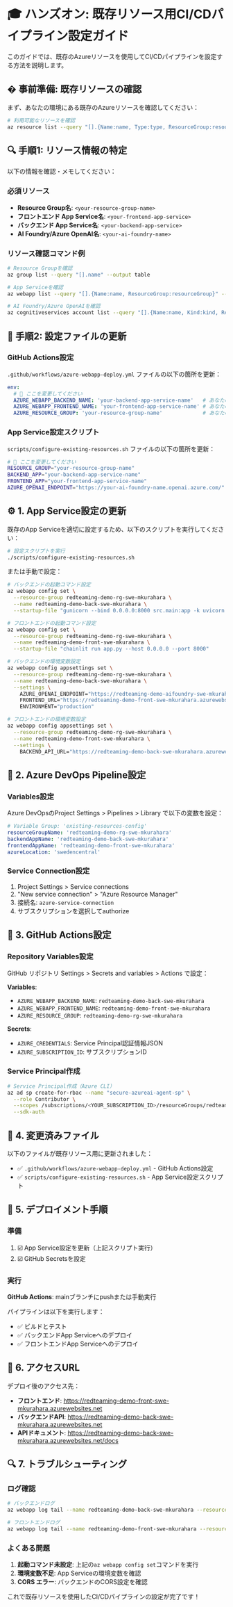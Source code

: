 # 🎓 ハンズオン: 既存リソース用CI/CDパイプライン設定ガイド

このガイドでは、既存のAzureリソースを使用してCI/CDパイプラインを設定する方法を説明します。

## � 事前準備: 既存リソースの確認

まず、あなたの環境にある既存のAzureリソースを確認してください：

```bash
# 利用可能なリソースを確認
az resource list --query "[].{Name:name, Type:type, ResourceGroup:resourceGroup}" --output table
```

## 🔍 手順1: リソース情報の特定

以下の情報を確認・メモしてください：

### 必須リソース
- **Resource Group名**: `<your-resource-group-name>`
- **フロントエンド App Service名**: `<your-frontend-app-service>`
- **バックエンド App Service名**: `<your-backend-app-service>`
- **AI Foundry/Azure OpenAI名**: `<your-ai-foundry-name>`

### リソース確認コマンド例
```bash
# Resource Groupを確認
az group list --query "[].name" --output table

# App Serviceを確認
az webapp list --query "[].{Name:name, ResourceGroup:resourceGroup}" --output table

# AI Foundry/Azure OpenAIを確認
az cognitiveservices account list --query "[].{Name:name, Kind:kind, ResourceGroup:resourceGroup}" --output table
```

## 🔧 手順2: 設定ファイルの更新

### GitHub Actions設定

`.github/workflows/azure-webapp-deploy.yml` ファイルの以下の箇所を更新：

```yaml
env:
  # 🔧 ここを変更してください
  AZURE_WEBAPP_BACKEND_NAME: 'your-backend-app-service-name'   # あなたのバックエンドApp Service名
  AZURE_WEBAPP_FRONTEND_NAME: 'your-frontend-app-service-name' # あなたのフロントエンドApp Service名
  AZURE_RESOURCE_GROUP: 'your-resource-group-name'             # あなたのResource Group名
```

### App Service設定スクリプト

`scripts/configure-existing-resources.sh` ファイルの以下の箇所を更新：

```bash
# 🔧 ここを変更してください
RESOURCE_GROUP="your-resource-group-name"
BACKEND_APP="your-backend-app-service-name"
FRONTEND_APP="your-frontend-app-service-name"
AZURE_OPENAI_ENDPOINT="https://your-ai-foundry-name.openai.azure.com/"
```

## ⚙️ 1. App Service設定の更新

既存のApp Serviceを適切に設定するため、以下のスクリプトを実行してください：

```bash
# 設定スクリプトを実行
./scripts/configure-existing-resources.sh
```

または手動で設定：

```bash
# バックエンドの起動コマンド設定
az webapp config set \
  --resource-group redteaming-demo-rg-swe-mkurahara \
  --name redteaming-demo-back-swe-mkurahara \
  --startup-file "gunicorn --bind 0.0.0.0:8000 src.main:app -k uvicorn.workers.UvicornWorker"

# フロントエンドの起動コマンド設定
az webapp config set \
  --resource-group redteaming-demo-rg-swe-mkurahara \
  --name redteaming-demo-front-swe-mkurahara \
  --startup-file "chainlit run app.py --host 0.0.0.0 --port 8000"

# バックエンドの環境変数設定
az webapp config appsettings set \
  --resource-group redteaming-demo-rg-swe-mkurahara \
  --name redteaming-demo-back-swe-mkurahara \
  --settings \
    AZURE_OPENAI_ENDPOINT="https://redteaming-demo-aifoundry-swe-mkurahara.openai.azure.com/" \
    FRONTEND_URL="https://redteaming-demo-front-swe-mkurahara.azurewebsites.net" \
    ENVIRONMENT="production"

# フロントエンドの環境変数設定
az webapp config appsettings set \
  --resource-group redteaming-demo-rg-swe-mkurahara \
  --name redteaming-demo-front-swe-mkurahara \
  --settings \
    BACKEND_API_URL="https://redteaming-demo-back-swe-mkurahara.azurewebsites.net"
```

## 🚀 2. Azure DevOps Pipeline設定

### Variables設定

Azure DevOpsのProject Settings > Pipelines > Library で以下の変数を設定：

```yaml
# Variable Group: 'existing-resources-config'
resourceGroupName: 'redteaming-demo-rg-swe-mkurahara'
backendAppName: 'redteaming-demo-back-swe-mkurahara'
frontendAppName: 'redteaming-demo-front-swe-mkurahara'
azureLocation: 'swedencentral'
```

### Service Connection設定

1. Project Settings > Service connections
2. "New service connection" > "Azure Resource Manager"
3. 接続名: `azure-service-connection`
4. サブスクリプションを選択してauthorize

## 🔧 3. GitHub Actions設定

### Repository Variables設定

GitHub リポジトリ Settings > Secrets and variables > Actions で設定：

**Variables**:
- `AZURE_WEBAPP_BACKEND_NAME`: `redteaming-demo-back-swe-mkurahara`
- `AZURE_WEBAPP_FRONTEND_NAME`: `redteaming-demo-front-swe-mkurahara`
- `AZURE_RESOURCE_GROUP`: `redteaming-demo-rg-swe-mkurahara`

**Secrets**:
- `AZURE_CREDENTIALS`: Service Principal認証情報JSON
- `AZURE_SUBSCRIPTION_ID`: サブスクリプションID

### Service Principal作成

```bash
# Service Principal作成（Azure CLI）
az ad sp create-for-rbac --name "secure-azureai-agent-sp" \
  --role Contributor \
  --scopes /subscriptions/<YOUR_SUBSCRIPTION_ID>/resourceGroups/redteaming-demo-rg-swe-mkurahara \
  --sdk-auth
```

## 📝 4. 変更済みファイル

以下のファイルが既存リソース用に更新されました：

- ✅ `.github/workflows/azure-webapp-deploy.yml` - GitHub Actions設定
- ✅ `scripts/configure-existing-resources.sh` - App Service設定スクリプト

## 🎯 5. デプロイメント手順

### 準備
1. ☑️ App Service設定を更新（上記スクリプト実行）
2. ☑️ GitHub Secretsを設定

### 実行
**GitHub Actions**: mainブランチにpushまたは手動実行

パイプラインは以下を実行します：
- ✅ ビルドとテスト
- ✅ バックエンドApp Serviceへのデプロイ
- ✅ フロントエンドApp Serviceへのデプロイ

## 🔗 6. アクセスURL

デプロイ後のアクセス先：

- **フロントエンド**: https://redteaming-demo-front-swe-mkurahara.azurewebsites.net
- **バックエンドAPI**: https://redteaming-demo-back-swe-mkurahara.azurewebsites.net
- **APIドキュメント**: https://redteaming-demo-back-swe-mkurahara.azurewebsites.net/docs

## 🔍 7. トラブルシューティング

### ログ確認
```bash
# バックエンドログ
az webapp log tail --name redteaming-demo-back-swe-mkurahara --resource-group redteaming-demo-rg-swe-mkurahara

# フロントエンドログ
az webapp log tail --name redteaming-demo-front-swe-mkurahara --resource-group redteaming-demo-rg-swe-mkurahara
```

### よくある問題
1. **起動コマンド未設定**: 上記の`az webapp config set`コマンドを実行
2. **環境変数不足**: App Serviceの環境変数を確認
3. **CORS エラー**: バックエンドのCORS設定を確認

これで既存リソースを使用したCI/CDパイプラインの設定が完了です！
